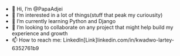 - 👋 Hi, I’m @PapaAdjei
- 👀 I’m interested in a lot of things(stuff that peak my curiousity)
- 🌱 I’m currently learning Python and Django
- 💞️ I’m looking to collaborate on any project that might help build my experience and growth
- 📫 How to reach me: LinkedIn[Link]linkedin.com/in/kwadwo-lartey-6352761b9

<!---
PapaAdjei/PapaAdjei is a ✨ special ✨ repository because its `README.md` (this file) appears on your GitHub profile.
You can click the Preview link to take a look at your changes.
--->
